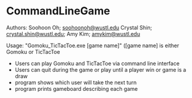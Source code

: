 # CommandLineGame

Authors: Soohoon Oh; soohoonoh@wustl.edu Crystal Shin; crystal.shin@wustl.edu; Amy Kim; amykim@wustl.edu

Usage: "Gomoku_TicTacToe.exe [game name]"
([game name] is either Gomoku or TicTacToe

- Users can play Gomoku and TicTacToe via command line interface
- Users can quit during the game or play until a player win or game is a draw
- program shows which user will take the next turn
- program prints gameboard describing each game
